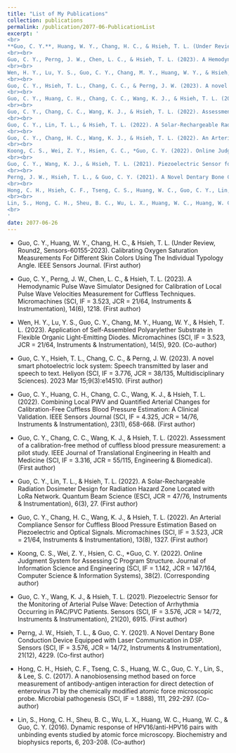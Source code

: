 ```yaml
---
title: "List of My Publications"
collection: publications
permalink: /publication/2077-06-PublicationList
excerpt: '
<br>
**Guo, C. Y.**, Huang, W. Y., Chang, H. C., & Hsieh, T. L. (Under Review, Round2, Sensors-60155-2023). Calibrating Oxygen Saturation Measurements For Different Skin Colors Using The Individual Typology Angle. IEEE Sensors Journal. (First author)
<br><br>
Guo, C. Y., Perng, J. W., Chen, L. C., & Hsieh, T. L. (2023). A Hemodynamic Pulse Wave Simulator Designed for Calibration of Local Pulse Wave Velocities Measurement for Cuffless Techniques. Micromachines (SCI, IF = 3.523, JCR = 21/64, Instruments & Instrumentation), 14(6), 1218. (First author)
<br><br>
Wen, H. Y., Lu, Y. S., Guo, C. Y., Chang, M. Y., Huang, W. Y., & Hsieh, T. L. (2023). Application of Self-Assembled Polyarylether Substrate in Flexible Organic Light-Emitting Diodes. Micromachines (SCI, IF = 3.523, JCR = 21/64, Instruments & Instrumentation), 14(5), 920. (Co-author)
<br><br>
Guo, C. Y., Hsieh, T. L., Chang, C. C., & Perng, J. W. (2023). A novel smart photoelectric lock system: Speech transmitted by laser and speech to text. Heliyon (SCI, IF = 3.776, JCR = 38/135, Multidisciplinary Sciences). 2023 Mar 15;9(3):e14510. (First author)
<br><br>
Guo, C. Y., Huang, C. H., Chang, C. C., Wang, K. J., & Hsieh, T. L. (2022). Combining Local PWV and Quantified Arterial Changes for Calibration-Free Cuffless Blood Pressure Estimation: A Clinical Validation. IEEE Sensors Journal (SCI, IF = 4.325, JCR = 14/76, Instruments & Instrumentation), 23(1), 658-668. (First author)
<br><br>
Guo, C. Y., Chang, C. C., Wang, K. J., & Hsieh, T. L. (2022). Assessment of a calibration-free method of cuffless blood pressure measurement: a pilot study. IEEE Journal of Translational Engineering in Health and Medicine (SCI, IF = 3.316, JCR = 55/115, Engineering & Biomedical). (First author)
<br><br>
Guo, C. Y., Lin, T. L., & Hsieh, T. L. (2022). A Solar-Rechargeable Radiation Dosimeter Design for Radiation Hazard Zone Located with LoRa Network. Quantum Beam Science (ESCI, JCR = 47/76, Instruments & Instrumentation), 6(3), 27. (First author)
<br><br>
Guo, C. Y., Chang, H. C., Wang, K. J., & Hsieh, T. L. (2022). An Arterial Compliance Sensor for Cuffless Blood Pressure Estimation Based on Piezoelectric and Optical Signals. Micromachines (SCI, IF = 3.523, JCR = 21/64, Instruments & Instrumentation), 13(8), 1327. (First author)
<br><br>
Koong, C. S., Wei, Z. Y., Hsien, C. C., *Guo, C. Y. (2022). Online Judgment System for Assessing C Program Structure. Journal of Information Science and Engineering (SCI, IF = 1.142, JCR = 147/164, Computer Science & Information Systems), 38(2). (Corresponding author)
<br><br>
Guo, C. Y., Wang, K. J., & Hsieh, T. L. (2021). Piezoelectric Sensor for the Monitoring of Arterial Pulse Wave: Detection of Arrhythmia Occurring in PAC/PVC Patients. Sensors (SCI, IF = 3.576, JCR = 14/72, Instruments & Instrumentation), 21(20), 6915. (First author)
<br><br>
Perng, J. W., Hsieh, T. L., & Guo, C. Y. (2021). A Novel Dentary Bone Conduction Device Equipped with Laser Communication in DSP. Sensors (SCI, IF = 3.576, JCR = 14/72, Instruments & Instrumentation), 21(12), 4229. (Co-first author)
<br><br>
Hong, C. H., Hsieh, C. F., Tseng, C. S., Huang, W. C., Guo, C. Y., Lin, S., & Lee, S. C. (2017). A nanobiosensing method based on force measurement of antibody-antigen interaction for direct detection of enterovirus 71 by the chemically modified atomic force microscopic probe. Microbial pathogenesis (SCI, IF = 1.888), 111, 292-297. (Co-author)
<br><br>
Lin, S., Hong, C. H., Sheu, B. C., Wu, L. X., Huang, W. C., Huang, W. C., & Guo, C. Y. (2016). Dynamic response of HPV16/anti-HPV16 pairs with unbinding events studied by atomic force microscopy. Biochemistry and biophysics reports, 6, 203-208. (Co-author)
<br>
'
date: 2077-06-26
---
```


* Guo, C. Y., Huang, W. Y., Chang, H. C., & Hsieh, T. L. (Under Review, Round2, Sensors-60155-2023). Calibrating Oxygen Saturation Measurements For Different Skin Colors Using The Individual Typology Angle. IEEE Sensors Journal. (First author)

* Guo, C. Y., Perng, J. W., Chen, L. C., & Hsieh, T. L. (2023). A Hemodynamic Pulse Wave Simulator Designed for Calibration of Local Pulse Wave Velocities Measurement for Cuffless Techniques. Micromachines (SCI, IF = 3.523, JCR = 21/64, Instruments & Instrumentation), 14(6), 1218. (First author)

* Wen, H. Y., Lu, Y. S., Guo, C. Y., Chang, M. Y., Huang, W. Y., & Hsieh, T. L. (2023). Application of Self-Assembled Polyarylether Substrate in Flexible Organic Light-Emitting Diodes. Micromachines (SCI, IF = 3.523, JCR = 21/64, Instruments & Instrumentation), 14(5), 920. (Co-author)

* Guo, C. Y., Hsieh, T. L., Chang, C. C., & Perng, J. W. (2023). A novel smart photoelectric lock system: Speech transmitted by laser and speech to text. Heliyon (SCI, IF = 3.776, JCR = 38/135, Multidisciplinary Sciences). 2023 Mar 15;9(3):e14510. (First author)

* Guo, C. Y., Huang, C. H., Chang, C. C., Wang, K. J., & Hsieh, T. L. (2022). Combining Local PWV and Quantified Arterial Changes for Calibration-Free Cuffless Blood Pressure Estimation: A Clinical Validation. IEEE Sensors Journal (SCI, IF = 4.325, JCR = 14/76, Instruments & Instrumentation), 23(1), 658-668. (First author)

* Guo, C. Y., Chang, C. C., Wang, K. J., & Hsieh, T. L. (2022). Assessment of a calibration-free method of cuffless blood pressure measurement: a pilot study. IEEE Journal of Translational Engineering in Health and Medicine (SCI, IF = 3.316, JCR = 55/115, Engineering & Biomedical). (First author)

* Guo, C. Y., Lin, T. L., & Hsieh, T. L. (2022). A Solar-Rechargeable Radiation Dosimeter Design for Radiation Hazard Zone Located with LoRa Network. Quantum Beam Science (ESCI, JCR = 47/76, Instruments & Instrumentation), 6(3), 27. (First author)

* Guo, C. Y., Chang, H. C., Wang, K. J., & Hsieh, T. L. (2022). An Arterial Compliance Sensor for Cuffless Blood Pressure Estimation Based on Piezoelectric and Optical Signals. Micromachines (SCI, IF = 3.523, JCR = 21/64, Instruments & Instrumentation), 13(8), 1327. (First author)

* Koong, C. S., Wei, Z. Y., Hsien, C. C., *Guo, C. Y. (2022). Online Judgment System for Assessing C Program Structure. Journal of Information Science and Engineering (SCI, IF = 1.142, JCR = 147/164, Computer Science & Information Systems), 38(2). (Corresponding author)

* Guo, C. Y., Wang, K. J., & Hsieh, T. L. (2021). Piezoelectric Sensor for the Monitoring of Arterial Pulse Wave: Detection of Arrhythmia Occurring in PAC/PVC Patients. Sensors (SCI, IF = 3.576, JCR = 14/72, Instruments & Instrumentation), 21(20), 6915. (First author)

* Perng, J. W., Hsieh, T. L., & Guo, C. Y. (2021). A Novel Dentary Bone Conduction Device Equipped with Laser Communication in DSP. Sensors (SCI, IF = 3.576, JCR = 14/72, Instruments & Instrumentation), 21(12), 4229. (Co-first author)

* Hong, C. H., Hsieh, C. F., Tseng, C. S., Huang, W. C., Guo, C. Y., Lin, S., & Lee, S. C. (2017). A nanobiosensing method based on force measurement of antibody-antigen interaction for direct detection of enterovirus 71 by the chemically modified atomic force microscopic probe. Microbial pathogenesis (SCI, IF = 1.888), 111, 292-297. (Co-author)

* Lin, S., Hong, C. H., Sheu, B. C., Wu, L. X., Huang, W. C., Huang, W. C., & Guo, C. Y. (2016). Dynamic response of HPV16/anti-HPV16 pairs with unbinding events studied by atomic force microscopy. Biochemistry and biophysics reports, 6, 203-208. (Co-author)

